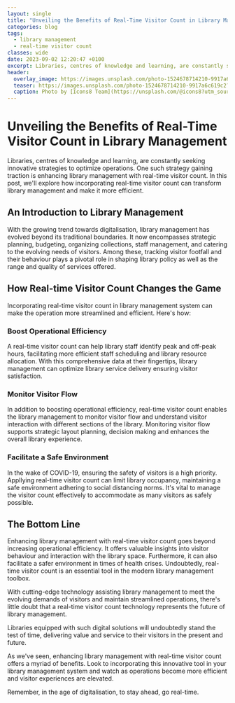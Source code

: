 ```yaml
---
layout: single
title: "Unveiling the Benefits of Real-Time Visitor Count in Library Management"
categories: blog
tags:
  - library management
  - real-time visitor count
classes: wide
date: 2023-09-02 12:20:47 +0100
excerpt: Libraries, centres of knowledge and learning, are constantly seeking innovative strategies to optimize operations.
header:
  overlay_image: https://images.unsplash.com/photo-1524678714210-9917a6c619c2?crop=entropy&cs=tinysrgb&fit=max&fm=jpg&ixid=M3w0Nzk0ODB8MHwxfHNlYXJjaHw3fHxsaWJyYXJ5JTIwbWFuYWdlbWVudCUyQyUyMHJlYWwtdGltZSUyMHZpc2l0b3IlMjBjb3VudHxlbnwwfDB8fHwxNjkzNjUzNjQ4fDA&ixlib=rb-4.0.3&q=80&w=1080
  teaser: https://images.unsplash.com/photo-1524678714210-9917a6c619c2?crop=entropy&cs=tinysrgb&fit=max&fm=jpg&ixid=M3w0Nzk0ODB8MHwxfHNlYXJjaHw3fHxsaWJyYXJ5JTIwbWFuYWdlbWVudCUyQyUyMHJlYWwtdGltZSUyMHZpc2l0b3IlMjBjb3VudHxlbnwwfDB8fHwxNjkzNjUzNjQ4fDA&ixlib=rb-4.0.3&q=80&w=400
  caption: Photo by [Icons8 Team](https://unsplash.com/@icons8?utm_source=peoplecounter&utm_medium=referral) on [Unsplash](https://unsplash.com/?utm_source=peoplecounter&utm_medium=referral)
---
```


# Unveiling the Benefits of Real-Time Visitor Count in Library Management

Libraries, centres of knowledge and learning, are constantly seeking innovative strategies to optimize operations. One such strategy gaining traction is enhancing library management with real-time visitor count. In this post, we'll explore how incorporating real-time visitor count can transform library management and make it more efficient.

## An Introduction to Library Management
With the growing trend towards digitalisation, library management has evolved beyond its traditional boundaries. It now encompasses strategic planning, budgeting, organizing collections, staff management, and catering to the evolving needs of visitors. Among these, tracking visitor footfall and their behaviour plays a pivotal role in shaping library policy as well as the range and quality of services offered. 

## How Real-time Visitor Count Changes the Game 

Incorporating real-time visitor count in library management system can make the operation more streamlined and efficient. Here's how:

### Boost Operational Efficiency 

A real-time visitor count can help library staff identify peak and off-peak hours, facilitating more efficient staff scheduling and library resource allocation. With this comprehensive data at their fingertips, library management can optimize library service delivery ensuring visitor satisfaction. 

### Monitor Visitor Flow

In addition to boosting operational efficiency, real-time visitor count enables the library management to monitor visitor flow and understand visitor interaction with different sections of the library. Monitoring visitor flow supports strategic layout planning, decision making and enhances the overall library experience.

### Facilitate a Safe Environment 

In the wake of COVID-19, ensuring the safety of visitors is a high priority. Appllying real-time visitor count can limit library occupancy, maintaining a safe environment adhering to social distancing norms. It's vital to manage the visitor count effectively to accommodate as many visitors as safely possible.

## The Bottom Line 

Enhancing library management with real-time visitor count goes beyond increasing operational efficiency. It offers valuable insights into visitor behaviour and interaction with the library space. Furthermore, it can also facilitate a safer environment in times of health crises. Undoubtedly, real-time visitor count is an essential tool in the modern library management toolbox. 

With cutting-edge technology assisting library management to meet the evolving demands of visitors and maintain streamlined operations, there's little doubt that a real-time visitor count technology represents the future of library management. 

Libraries equipped with such digital solutions will undoubtedly stand the test of time, delivering value and service to their visitors in the present and future. 

As we've seen, enhancing library management with real-time visitor count offers a myriad of benefits. Look to incorporating this innovative tool in your library management system and watch as operations become more efficient and visitor experiences are elevated. 

Remember, in the age of digitalisation, to stay ahead, go real-time.